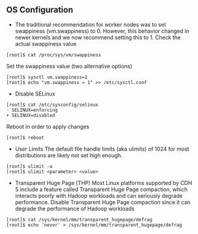 ## OS Configuration

* The traditional recommendation for worker nodes was to set swappiness (vm.swappiness) to 0. However, this behavior changed in newer kernels and we now recommend setting this to 1.
Check the actual swappiness value
```
[root]$ cat /proc/sys/vm/swappiness
```
Set the swappiness value (two alternative options)
```
[root]$ sysctl vm.swappiness=1
[root]$ echo "vm.swappiness = 1" >> /etc/sysctl.conf
```
* Disable SELinux
```
[root]$ cat /etc/sysconfig/selinux
- SELINUX=enforcing
+ SELINUX=disabled
```
Reboot in order to apply changes
```
[root]$ reboot
```
* User Limits
The default file handle limits (aka ulimits) of 1024 for most distributions are likely not set high enough. 
```
[root]$ ulimit -a
[root]$ ulimit <parameter> <value>
```
* Transparent Huge Page (THP)
Most Linux platforms supported by CDH 5 include a feature called Transparent Huge Page compaction, which interacts poorly with Hadoop workloads and can seriously degrade performance. 
Disable Transparent Huge Page compaction since it can degrade the performance of Hadoop workloads
```
[root]$ cat /sys/kernel/mm/transparent_hugepage/defrag
[root]$ echo 'never' > /sys/kernel/mm/transparent_hugepage/defrag
```
